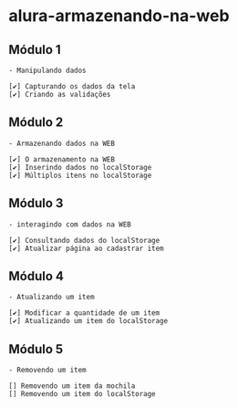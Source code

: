 # alura-armazenando-na-web

## Módulo 1

    - Manipulando dados

    [✔️] Capturando os dados da tela
    [✔️] Criando as validações

## Módulo 2

    - Armazenando dados na WEB

    [✔️] O armazenamento na WEB
    [✔️] Inserindo dados no localStorage
    [✔️] Múltiplos itens no localStorage

## Módulo 3

    - interagindo com dados na WEB

    [✔️] Consultando dados do localStorage
    [✔️] Atualizar página ao cadastrar item

## Módulo 4

    - Atualizando um item

    [✔️] Modificar a quantidade de um item
    [✔️] Atualizando um item do localStorage

## Módulo 5

    - Removendo um item

    [] Removendo um item da mochila
    [] Removendo um item do localStorage
